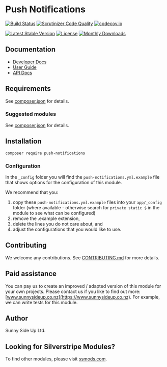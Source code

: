 # Push Notifications

[![Build Status](https://travis-ci.org/sunnysideup/silverstripe-push-notifications.svg?branch=master)](https://travis-ci.org/sunnysideup/silverstripe-push-notifications)
[![Scrutinizer Code Quality](https://scrutinizer-ci.com/g/sunnysideup/silverstripe-push-notifications/badges/quality-score.png?b=master)](https://scrutinizer-ci.com/g/sunnysideup/silverstripe-push-notifications/?branch=master)
[![codecov.io](https://codecov.io/github/sunnysideup/silverstripe-push-notifications/coverage.svg?branch=master)](https://codecov.io/github/sunnysideup/silverstripe-push-notifications?branch=master)

[![Latest Stable Version](https://poser.pugx.org/push-notifications/version)](https://packagist.org/packages/push-notifications)
[![License](https://poser.pugx.org/push-notifications/license)](https://packagist.org/packages/push-notifications)
[![Monthly Downloads](https://poser.pugx.org/push-notifications/d/monthly)](https://packagist.org/packages/push-notifications)

## Documentation

-   [Developer Docs](docs/en/INDEX.md)
-   [User Guide](docs/en/userguide.md)
-   [API Docs](http://docs.ssmods.com/push-notifications/classes.xhtml)

## Requirements

See [composer.json](composer.json) for details.

### Suggested modules

See [composer.json](composer.json) for details.

## Installation

```shell
composer require push-notifications
```

### Configuration

In the `_config` folder you will find the `push-notifications.yml.example`
file that shows options for the configuration of this module.

We recommend that you:

1. copy these `push-notifications.yml.example` files into your
   `app/_config` folder (where available - otherwise search for `private static $` in the module to see what can be configured)
2. remove the .example extension,
3. delete the lines you do not care about, and
4. adjust the configurations that you would like to use.

## Contributing

We welcome any contributions.
See [CONTRIBUTING.md](CONTRIBUTING.md) for more details.

## Paid assistance

You can pay us to create an improved / adapted version of this module for your own projects.
Please contact us if you like to find out more: [www.sunnysideup.co.nz](https://www.sunnysideup.co.nz).
For example, we can write tests for this module.

## Author

Sunny Side Up Ltd.

## Looking for Silverstripe Modules?

To find other modules, please visit [ssmods.com](https://ssmods.com/).
